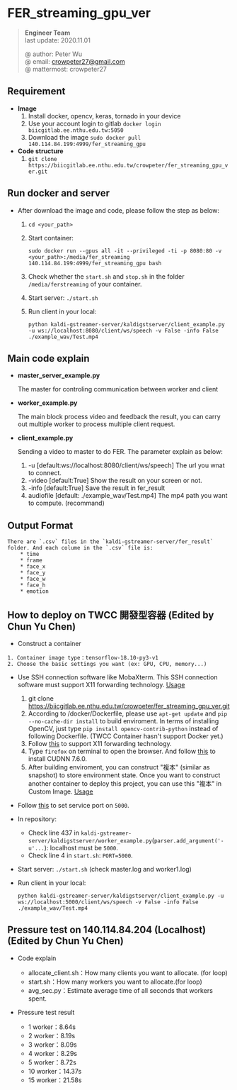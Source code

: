 # FER_streaming_gpu_ver

> **Engineer Team**  
> last update: 2020.11.01  
> 
> @ author: Peter Wu  
> @ email: crowpeter27@gmail.com  
> @ mattermost: crowpeter27  


## Requirement
* **Image**   
	1. Install docker, opencv, keras, tornado in your device  
	2. Use your account login to gitlab `docker login biicgitlab.ee.nthu.edu.tw:5050`  
	3. Download the image `sudo docker pull 140.114.84.199:4999/fer_streaming_gpu`  
* **Code structure**  
	1. `git clone https://biicgitlab.ee.nthu.edu.tw/crowpeter/fer_streaming_gpu_ver.git`  

## Run docker and server
* After download the image and code, please follow the step as below:
    1. `cd <your_path>`
    2.  Start container: 

        `sudo docker run --gpus all -it --privileged -ti -p 8080:80 -v <your_path>:/media/fer_streaming 140.114.84.199:4999/fer_streaming_gpu bash`
    3.  Check whether the `start.sh` and `stop.sh` in the folder `/media/ferstreaming` of your container.
    4.  Start server: `./start.sh`
    5.  Run client in your local:
    
        `python kaldi-gstreamer-server/kaldigstserver/client_example.py -u ws://localhost:8080/client/ws/speech -v False -info False ./example_wav/Test.mp4`

## Main code explain
* **master_server_example.py**

    The master for controling communication between worker and client

* **worker_example.py**

    The main block process video and feedback the result, you can carry out multiple worker to process multiple client request.

* **client_example.py**

    Sending a video to master to do FER. The parameter explain as below:
    1. -u [default:ws://localhost:8080/client/ws/speech]
        The url you wnat to connect.
    2. -video [default:True]
        Show the result on your screen or not.
    3. -info [default:True]
        Save the result in fer_result
    4. audiofile [default: ./example_wav/Test.mp4]
        The mp4 path you want to compute.
    (recommand)

## Output Format
    There are `.csv` files in the `kaldi-gstreamer-server/fer_result` folder. And each colume in the `.csv` file is:
        * time
        * frame
        * face_x
        * face_y
        * face_w
        * face_h
        * emotion

## How to deploy on TWCC 開發型容器 (Edited by Chun Yu Chen)
*    Construct a container

    1. Container image type：tensorflow-18.10-py3-v1
    2. Choose the basic settings you want (ex: GPU, CPU, memory...)
*    Use SSH connection software like MobaXterm. This SSH connection software must support X11 forwarding technology. [Usage](https://www.twcc.ai/doc?page=container&euqinu=true#%E4%BD%BF%E7%94%A8-SSH-%E7%99%BB%E5%85%A5%E9%80%A3%E7%B7%9A)

        1. git clone https://biicgitlab.ee.nthu.edu.tw/crowpeter/fer_streaming_gpu_ver.git
        2. According to /docker/Dockerfile, please use `apt-get update` and `pip --no-cache-dir install` to build enviroment. In terms of installing OpenCV, just type `pip install opencv-contrib-python` instead of following Dockerfile. (TWCC Container hasn't support Docker yet.)
        3. Follow [this](https://www.evernote.com/shard/s102/client/snv?noteGuid=a316760b-4496-4a65-87bb-9cdc7c785988&noteKey=24f512e80c098103&sn=https%3A%2F%2Fwww.evernote.com%2Fshard%2Fs102%2Fsh%2Fa316760b-4496-4a65-87bb-9cdc7c785988%2F24f512e80c098103&title=%255Bsop%255D%2Btwcc%2Bx11%2B%25E5%259C%2596%25E5%25BD%25A2%25E4%25BB%258B%25E9%259D%25A2%25E6%2594%25AF%25E6%258F%25B4&fbclid=IwAR3igPMHlsfPRl1rZFM5lfkrlCin9cRjgBYJhSnvG6hRhozKGZW7HDmXjP8) to support X11 forwarding technology.
        4. Type `firefox` on terminal to open the browser. And follow [this](https://blog.csdn.net/fengxinzioo/article/details/101679140) to install CUDNN 7.6.0.
        5. After building enviroment, you can construct "複本" (similar as        snapshot) to store environment state. Once you want to construct another container to deploy this project, you can use this "複本" in Custom Image. [Usage](https://man.twcc.ai/@twccdocs/SJlZnSOaN?type=view#%E9%96%8B%E7%99%BC%E5%9E%8B%E5%AE%B9%E5%99%A8%E8%A4%87%E6%9C%AC)

*    Follow [this](https://man.twcc.ai/@twccdocs/SJlZnSOaN?type=view#%E8%A8%AD%E5%AE%9A%E5%AE%B9%E5%99%A8%E6%9C%8D%E5%8B%99%E5%9F%A0) to set service port on `5000`.
*    In repository:
        *    Check line 437 in `kaldi-gstreamer-server/kaldigstserver/worker_example.py`(`parser.add_argument('-u'...`): localhost must be `5000`.
        *    Check line 4 in `start.sh`: `PORT=5000`.
*    Start server: `./start.sh` (check master.log and worker1.log)
*    Run client in your local:
    
        `python kaldi-gstreamer-server/kaldigstserver/client_example.py -u ws://localhost:5000/client/ws/speech -v False -info False ./example_wav/Test.mp4`
        
## Pressure test on 140.114.84.204 (Localhost) (Edited by Chun Yu Chen)
*    Code explain
        *    allocate_client.sh：How many clients you want to allocate. (for loop)
        *    start.sh：How many workers you want to allocate.(for loop)
        *    avg_sec.py：Estimate average time of all seconds that workers spent.

*    Pressure test result
        *    1 worker：8.64s
        *    2 worker：8.19s
        *    3 worker：8.09s
        *    4 worker：8.29s
        *    5 worker：8.72s
        *    10 worker：14.37s
        *    15 worker：21.58s